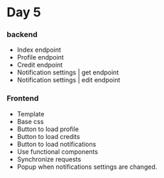 # Day 5

### backend
- Index endpoint
- Profile endpoint
- Credit endpoint
- Notification settings | get endpoint
- Notification settings | edit endpoint

### Frontend
- Template
- Base css
- Button to load profile
- Button to load credits
- Button to load notifications
- Use functional components
- Synchronize requests
- Popup when notifications settings are changed.
